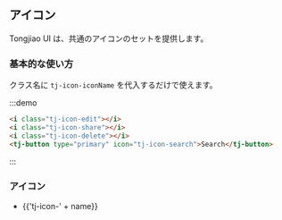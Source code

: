 ## アイコン

Tongjiao UI は、共通のアイコンのセットを提供します。

### 基本的な使い方

クラス名に `tj-icon-iconName` を代入するだけで使えます。

:::demo

```html
<i class="tj-icon-edit"></i>
<i class="tj-icon-share"></i>
<i class="tj-icon-delete"></i>
<tj-button type="primary" icon="tj-icon-search">Search</tj-button>
```

:::

### アイコン

<ul class="icon-list">
  <li v-for="name in $icon" :key="name">
    <span>
      <i :class="'tj-icon-' + name"></i>
      <span class="icon-name">{{'tj-icon-' + name}}</span>
    </span>
  </li>
</ul>
